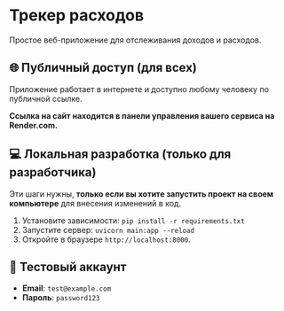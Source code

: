 # Трекер расходов

Простое веб-приложение для отслеживания доходов и расходов.

## 🌐 Публичный доступ (для всех)

Приложение работает в интернете и доступно любому человеку по публичной ссылке.

**Ссылка на сайт находится в панели управления вашего сервиса на Render.com.**

## 💻 Локальная разработка (только для разработчика)

Эти шаги нужны, **только если вы хотите запустить проект на своем компьютере** для внесения изменений в код.

1.  Установите зависимости: `pip install -r requirements.txt`
2.  Запустите сервер: `uvicorn main:app --reload`
3.  Откройте в браузере `http://localhost:8000`.

## 🔑 Тестовый аккаунт
-   **Email**: `test@example.com`
-   **Пароль**: `password123`